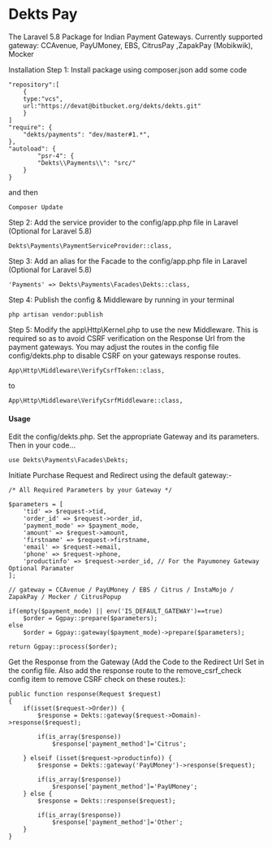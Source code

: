 # Dekts Pay

The Laravel 5.8 Package for Indian Payment Gateways. Currently supported gateway: CCAvenue, PayUMoney, EBS, CitrusPay ,ZapakPay (Mobikwik), Mocker

Installation
Step 1: Install package using composer.json add some code
	
	"repository":[
	    {
		type:"vcs",
		url:"https://devat@bitbucket.org/dekts/dekts.git"
	    }
	]
    "require": {
        "dekts/payments": "dev/master#1.*",
    },
	"autoload": {
            "psr-4": {
            "Dekts\\Payments\\": "src/"
        }
    }

and then

    Composer Update
    
Step 2: Add the service provider to the config/app.php file in Laravel (Optional for Laravel 5.8)

    Dekts\Payments\PaymentServiceProvider::class,

Step 3: Add an alias for the Facade to the config/app.php file in Laravel (Optional for Laravel 5.8)

    'Payments' => Dekts\Payments\Facades\Dekts::class,

Step 4: Publish the config & Middleware by running in your terminal

    php artisan vendor:publish

Step 5: Modify the app\Http\Kernel.php to use the new Middleware. This is required so as to avoid CSRF verification on the Response Url from the payment gateways. You may adjust the routes in the config file config/dekts.php to disable CSRF on your gateways response routes.

    App\Http\Middleware\VerifyCsrfToken::class,

to

    App\Http\Middleware\VerifyCsrfMiddleware::class,

#### Usage

Edit the config/dekts.php. Set the appropriate Gateway and its parameters. Then in your code... 

    use Dekts\Payments\Facades\Dekts;
   
Initiate Purchase Request and Redirect using the default gateway:-

    /* All Required Parameters by your Gateway */
      
    $parameters = [
        'tid' => $request->tid,
        'order_id' => $request->order_id,
        'payment_mode' => $payment_mode,
        'amount' => $request->amount,
        'firstname' => $request->firstname,
        'email' => $request->email,
        'phone' => $request->phone,
        'productinfo' => $request->order_id, // For the Payumoney Gateway Optional Paramater
    ];
    
    // gateway = CCAvenue / PayUMoney / EBS / Citrus / InstaMojo / ZapakPay / Mocker / CitrusPopup
    
    if(empty($payment_mode) || env('IS_DEFAULT_GATEWAY')==true)
        $order = Ggpay::prepare($parameters);
    else
        $order = Ggpay::gateway($payment_mode)->prepare($parameters);
    
    return Ggpay::process($order);

Get the Response from the Gateway (Add the Code to the Redirect Url Set in the config file. Also add the response route to the remove_csrf_check config item to remove CSRF check on these routes.):
 
    public function response(Request $request)    
    {
        if(isset($request->Order)) {
            $response = Dekts::gateway($request->Domain)->response($request);
            
            if(is_array($response))
                $response['payment_method']='Citrus';
                
        } elseif (isset($request->productinfo)) {
            $response = Dekts::gateway('PayUMoney')->response($request);
            
            if(is_array($response))
                $response['payment_method']='PayUMoney';
        } else {
            $response = Dekts::response($request);
        
            if(is_array($response))
                $response['payment_method']='Other';
        }
    }
